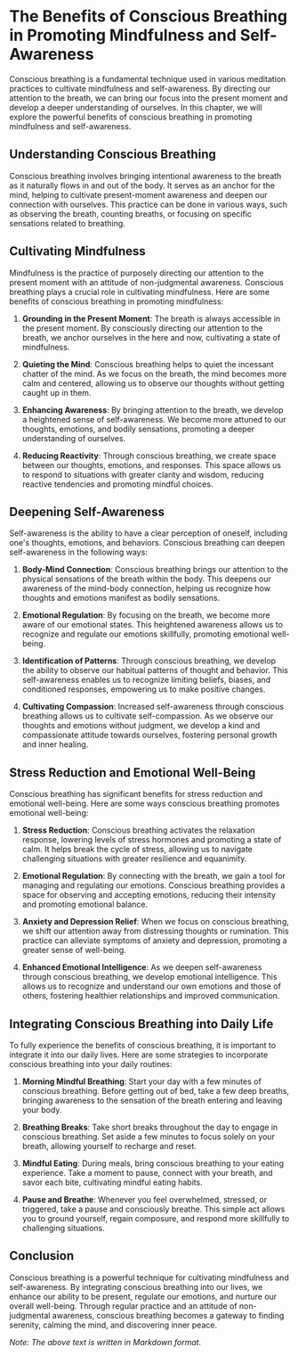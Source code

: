 The Benefits of Conscious Breathing in Promoting Mindfulness and Self-Awareness
===============================================================================

Conscious breathing is a fundamental technique used in various meditation practices to cultivate mindfulness and self-awareness. By directing our attention to the breath, we can bring our focus into the present moment and develop a deeper understanding of ourselves. In this chapter, we will explore the powerful benefits of conscious breathing in promoting mindfulness and self-awareness.

Understanding Conscious Breathing
---------------------------------

Conscious breathing involves bringing intentional awareness to the breath as it naturally flows in and out of the body. It serves as an anchor for the mind, helping to cultivate present-moment awareness and deepen our connection with ourselves. This practice can be done in various ways, such as observing the breath, counting breaths, or focusing on specific sensations related to breathing.

Cultivating Mindfulness
-----------------------

Mindfulness is the practice of purposely directing our attention to the present moment with an attitude of non-judgmental awareness. Conscious breathing plays a crucial role in cultivating mindfulness. Here are some benefits of conscious breathing in promoting mindfulness:

1. **Grounding in the Present Moment**: The breath is always accessible in the present moment. By consciously directing our attention to the breath, we anchor ourselves in the here and now, cultivating a state of mindfulness.

2. **Quieting the Mind**: Conscious breathing helps to quiet the incessant chatter of the mind. As we focus on the breath, the mind becomes more calm and centered, allowing us to observe our thoughts without getting caught up in them.

3. **Enhancing Awareness**: By bringing attention to the breath, we develop a heightened sense of self-awareness. We become more attuned to our thoughts, emotions, and bodily sensations, promoting a deeper understanding of ourselves.

4. **Reducing Reactivity**: Through conscious breathing, we create space between our thoughts, emotions, and responses. This space allows us to respond to situations with greater clarity and wisdom, reducing reactive tendencies and promoting mindful choices.

Deepening Self-Awareness
------------------------

Self-awareness is the ability to have a clear perception of oneself, including one's thoughts, emotions, and behaviors. Conscious breathing can deepen self-awareness in the following ways:

1. **Body-Mind Connection**: Conscious breathing brings our attention to the physical sensations of the breath within the body. This deepens our awareness of the mind-body connection, helping us recognize how thoughts and emotions manifest as bodily sensations.

2. **Emotional Regulation**: By focusing on the breath, we become more aware of our emotional states. This heightened awareness allows us to recognize and regulate our emotions skillfully, promoting emotional well-being.

3. **Identification of Patterns**: Through conscious breathing, we develop the ability to observe our habitual patterns of thought and behavior. This self-awareness enables us to recognize limiting beliefs, biases, and conditioned responses, empowering us to make positive changes.

4. **Cultivating Compassion**: Increased self-awareness through conscious breathing allows us to cultivate self-compassion. As we observe our thoughts and emotions without judgment, we develop a kind and compassionate attitude towards ourselves, fostering personal growth and inner healing.

Stress Reduction and Emotional Well-Being
-----------------------------------------

Conscious breathing has significant benefits for stress reduction and emotional well-being. Here are some ways conscious breathing promotes emotional well-being:

1. **Stress Reduction**: Conscious breathing activates the relaxation response, lowering levels of stress hormones and promoting a state of calm. It helps break the cycle of stress, allowing us to navigate challenging situations with greater resilience and equanimity.

2. **Emotional Regulation**: By connecting with the breath, we gain a tool for managing and regulating our emotions. Conscious breathing provides a space for observing and accepting emotions, reducing their intensity and promoting emotional balance.

3. **Anxiety and Depression Relief**: When we focus on conscious breathing, we shift our attention away from distressing thoughts or rumination. This practice can alleviate symptoms of anxiety and depression, promoting a greater sense of well-being.

4. **Enhanced Emotional Intelligence**: As we deepen self-awareness through conscious breathing, we develop emotional intelligence. This allows us to recognize and understand our own emotions and those of others, fostering healthier relationships and improved communication.

Integrating Conscious Breathing into Daily Life
-----------------------------------------------

To fully experience the benefits of conscious breathing, it is important to integrate it into our daily lives. Here are some strategies to incorporate conscious breathing into your daily routines:

1. **Morning Mindful Breathing**: Start your day with a few minutes of conscious breathing. Before getting out of bed, take a few deep breaths, bringing awareness to the sensation of the breath entering and leaving your body.

2. **Breathing Breaks**: Take short breaks throughout the day to engage in conscious breathing. Set aside a few minutes to focus solely on your breath, allowing yourself to recharge and reset.

3. **Mindful Eating**: During meals, bring conscious breathing to your eating experience. Take a moment to pause, connect with your breath, and savor each bite, cultivating mindful eating habits.

4. **Pause and Breathe**: Whenever you feel overwhelmed, stressed, or triggered, take a pause and consciously breathe. This simple act allows you to ground yourself, regain composure, and respond more skillfully to challenging situations.

Conclusion
----------

Conscious breathing is a powerful technique for cultivating mindfulness and self-awareness. By integrating conscious breathing into our lives, we enhance our ability to be present, regulate our emotions, and nurture our overall well-being. Through regular practice and an attitude of non-judgmental awareness, conscious breathing becomes a gateway to finding serenity, calming the mind, and discovering inner peace.

*Note: The above text is written in Markdown format.*
